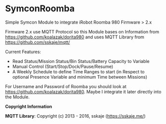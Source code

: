 # SymconRoomba
Simple Symcon Module to integrate iRobot Roomba 980 Firmware > 2.x

Firmware 2.x use MQTT Protocol so this Module bases on Information from https://github.com/koalazak/dorita980 and uses MQTT Library from https://github.com/sskaje/mqtt/

Current Features:
- Read Status/Mission Status/Bin Status/Battery Capacity to Variable
- Manual Control (Start/Stop/Dock/Pause/Resume)
- A Weekly Schedule to define Time Ranges to start (in Respect to optional Presence Variable and minimum Time between Missions)

For Username and Password of Roomba you should look at https://github.com/koalazak/dorita980. Maybe I integrate it later directly into the Module.

__Copyright Information__

__MQTT Library__: Copyright (c) 2013 - 2016, sskaje (https://sskaje.me/)
